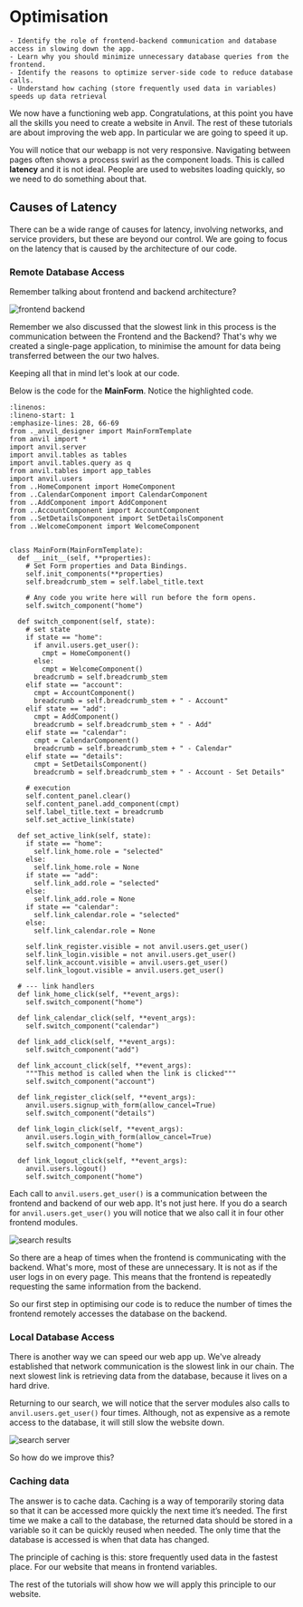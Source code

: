 # Optimisation

```{topic} In this tutorial you will:
- Identify the role of frontend-backend communication and database access in slowing down the app.
- Learn why you should minimize unnecessary database queries from the frontend.
- Identify the reasons to optimize server-side code to reduce database calls.
- Understand how caching (store frequently used data in variables) speeds up data retrieval
```

We now have a functioning web app. Congratulations, at this point you have all the skills you need to create a website in Anvil. The rest of these tutorials are about improving the web app. In particular we are going to speed it up.

You will notice that our webapp is not very responsive. Navigating between pages often shows a process swirl as the component loads. This is called **latency** and it is not ideal. People are used to websites loading quickly, so we need to do something about that.

## Causes of Latency

There can be a wide range of causes for latency, involving networks, and service providers, but these are beyond our control. We are going to focus on the latency that is caused by the architecture of our code.

### Remote Database Access

Remember talking about frontend and backend architecture?

![frontend backend](./assets/img/02/frontend_backend.png)

Remember we also discussed that the slowest link in this process is the communication between the Frontend and the Backend? That's why we created a single-page application, to minimise the amount for data being transferred between the our two halves.

Keeping all that in mind let's look at our code.

Below is the code for the **MainForm**. Notice the highlighted code.

```{code-block} python
:linenos:
:lineno-start: 1
:emphasize-lines: 28, 66-69
from ._anvil_designer import MainFormTemplate
from anvil import *
import anvil.server
import anvil.tables as tables
import anvil.tables.query as q
from anvil.tables import app_tables
import anvil.users
from ..HomeComponent import HomeComponent
from ..CalendarComponent import CalendarComponent
from ..AddComponent import AddComponent
from ..AccountComponent import AccountComponent
from ..SetDetailsComponent import SetDetailsComponent
from ..WelcomeComponent import WelcomeComponent


class MainForm(MainFormTemplate):
  def __init__(self, **properties):
    # Set Form properties and Data Bindings.
    self.init_components(**properties)
    self.breadcrumb_stem = self.label_title.text

    # Any code you write here will run before the form opens.
    self.switch_component("home")

  def switch_component(self, state):
    # set state
    if state == "home":
      if anvil.users.get_user():
        cmpt = HomeComponent()
      else:
        cmpt = WelcomeComponent()
      breadcrumb = self.breadcrumb_stem
    elif state == "account":
      cmpt = AccountComponent()
      breadcrumb = self.breadcrumb_stem + " - Account"
    elif state == "add":
      cmpt = AddComponent()
      breadcrumb = self.breadcrumb_stem + " - Add"
    elif state == "calendar":
      cmpt = CalendarComponent()
      breadcrumb = self.breadcrumb_stem + " - Calendar"
    elif state == "details":
      cmpt = SetDetailsComponent()
      breadcrumb = self.breadcrumb_stem + " - Account - Set Details"
    
    # execution
    self.content_panel.clear()
    self.content_panel.add_component(cmpt)
    self.label_title.text = breadcrumb
    self.set_active_link(state)
  
  def set_active_link(self, state):
    if state == "home":
      self.link_home.role = "selected"
    else:
      self.link_home.role = None
    if state == "add":
      self.link_add.role = "selected"
    else:
      self.link_add.role = None
    if state == "calendar":
      self.link_calendar.role = "selected"
    else:
      self.link_calendar.role = None

    self.link_register.visible = not anvil.users.get_user()
    self.link_login.visible = not anvil.users.get_user()
    self.link_account.visible = anvil.users.get_user()
    self.link_logout.visible = anvil.users.get_user()
  
  # --- link handlers
  def link_home_click(self, **event_args):
    self.switch_component("home")

  def link_calendar_click(self, **event_args):
    self.switch_component("calendar")

  def link_add_click(self, **event_args):
    self.switch_component("add")

  def link_account_click(self, **event_args):
    """This method is called when the link is clicked"""
    self.switch_component("account")

  def link_register_click(self, **event_args):
    anvil.users.signup_with_form(allow_cancel=True)
    self.switch_component("details")

  def link_login_click(self, **event_args):
    anvil.users.login_with_form(allow_cancel=True)
    self.switch_component("home")

  def link_logout_click(self, **event_args):
    anvil.users.logout()
    self.switch_component("home")
```

Each call to `anvil.users.get_user()` is a communication between the frontend and backend of our web app. It's not just here. If you do a search for `anvil.users.get_user()` you will notice that we also call it in four other frontend modules. 

![search results](./assets/img/30/search.png)

So there are a heap of times when the frontend is communicating with the backend. What's more, most of these are unnecessary. It is not as if the user logs in on every page. This means that the frontend is repeatedly requesting the same information from the backend.

So our first step in optimising our code is to reduce the number of times the frontend remotely accesses the database on the backend.

### Local Database Access

There is another way we can speed our web app up. We've already established that network communication is the slowest link in our chain. The next slowest link is retrieving data from the database, because it lives on a hard drive.

Returning to our search, we will notice that the server modules also calls to `anvil.users.get_user()` four times. Although, not as expensive as a remote access to the database, it will still slow the website down.

![search server](./assets/img/30/search_server.png)

So how do we improve this?

### Caching data

The answer is to cache data. Caching is a way of temporarily storing data so that it can be accessed more quickly the next time it’s needed. The first time we make a call to the database, the returned data should be stored in a variable so it can be quickly reused when needed. The only time that the database is accessed is when that data has changed.

The principle of caching is this: store frequently used data in the fastest place. For our website that means in frontend variables.

The rest of the tutorials will show how we will apply this principle to our website.